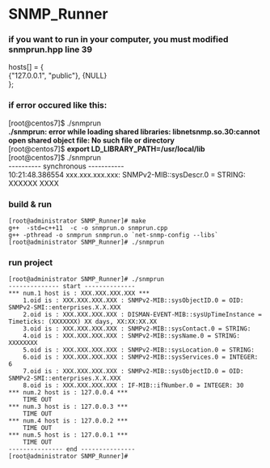# SNMP_Runner

### if you want to run in your computer, you must modified snmprun.hpp line 39
hosts[] = {  
    {"127.0.0.1", "public"}, 
    {NULL}  
};


### if error occured like this:  
[root@centos7]$ ./snmprun  
**./snmprun: error while loading shared libraries: libnetsnmp.so.30:cannot open shared object file: No such file or directory**  
[root@centos7]$ **export LD_LIBRARY_PATH=/usr/local/lib**  
[root@centos7]$ ./snmprun  
---------- synchronous -----------  
10:21:48.386554 xxx.xxx.xxx.xxx: SNMPv2-MIB::sysDescr.0 = STRING: XXXXXX XXXX 

### build & run
```
[root@administrator SNMP_Runner]# make
g++  -std=c++11  -c -o snmprun.o snmprun.cpp
g++ -pthread -o snmprun snmprun.o `net-snmp-config --libs`
[root@administrator SNMP_Runner]# ./snmprun
```

### run project
```
[root@administrator SNMP_Runner]# ./snmprun
-------------- start --------------
*** num.1 host is : XXX.XXX.XXX.XXX ***
    1.oid is : XXX.XXX.XXX.XXX : SNMPv2-MIB::sysObjectID.0 = OID: SNMPv2-SMI::enterprises.X.X.XXX
    2.oid is : XXX.XXX.XXX.XXX : DISMAN-EVENT-MIB::sysUpTimeInstance = Timeticks: (XXXXXXX) XX days, XX:XX:XX.XX
    3.oid is : XXX.XXX.XXX.XXX : SNMPv2-MIB::sysContact.0 = STRING: 
    4.oid is : XXX.XXX.XXX.XXX : SNMPv2-MIB::sysName.0 = STRING: XXXXXXXX
    5.oid is : XXX.XXX.XXX.XXX : SNMPv2-MIB::sysLocation.0 = STRING: 
    6.oid is : XXX.XXX.XXX.XXX : SNMPv2-MIB::sysServices.0 = INTEGER: 6
    7.oid is : XXX.XXX.XXX.XXX : SNMPv2-MIB::sysObjectID.0 = OID: SNMPv2-SMI::enterprises.X.X.XXX
    8.oid is : XXX.XXX.XXX.XXX : IF-MIB::ifNumber.0 = INTEGER: 30
*** num.2 host is : 127.0.0.4 ***
    TIME OUT
*** num.3 host is : 127.0.0.3 ***
    TIME OUT
*** num.4 host is : 127.0.0.2 ***
    TIME OUT
*** num.5 host is : 127.0.0.1 ***
    TIME OUT
--------------- end ---------------
[root@administrator SNMP_Runner]# 
```
